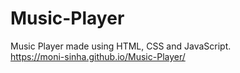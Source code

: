 # Music-Player
Music Player made using HTML, CSS and JavaScript.
<br>
https://moni-sinha.github.io/Music-Player/

